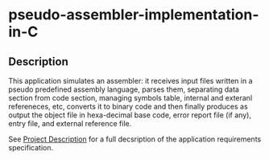 # pseudo-assembler-implementation-in-C

## Description 
This application simulates an assembler: 
it receives input files written in a pseudo predefined assembly language, 
parses them, separating data section from code section, 
managing symbols table, internal and exteranl refereneces, etc,
converts it to binary code and then finally produces as output the object file in hexa-decimal base code, 
error report file (if any), entry file, and external reference file. 

See [Project Description](Project%20Decription.pdf) for a full decsription of the application requirements specification. 
